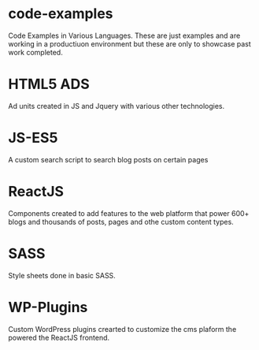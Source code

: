 # code-examples
Code Examples in Various Languages. These are just examples and are working in a productiuon environment but these are only to showcase past work completed.
# HTML5 ADS
Ad units created in JS and Jquery with various other technologies.
# JS-ES5
A custom search script to search blog posts on certain pages
# ReactJS
Components created to add features to the web platform that power 600+ blogs and thousands of posts, pages and othe custom content types.
# SASS
Style sheets done in basic SASS.
# WP-Plugins
Custom WordPress plugins crearted to customize the cms plaform the powered the ReactJS frontend.